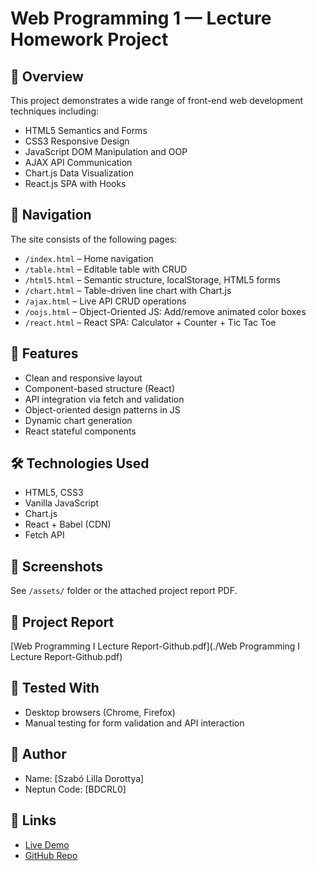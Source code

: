# Web Programming 1 — Lecture Homework Project

## 🎯 Overview
This project demonstrates a wide range of front-end web development techniques including:

- HTML5 Semantics and Forms
- CSS3 Responsive Design
- JavaScript DOM Manipulation and OOP
- AJAX API Communication
- Chart.js Data Visualization
- React.js SPA with Hooks

## 🧭 Navigation
The site consists of the following pages:

- `/index.html` – Home navigation
- `/table.html` – Editable table with CRUD
- `/html5.html` – Semantic structure, localStorage, HTML5 forms
- `/chart.html` – Table-driven line chart with Chart.js
- `/ajax.html` – Live API CRUD operations
- `/oojs.html` – Object-Oriented JS: Add/remove animated color boxes
- `/react.html` – React SPA: Calculator + Counter + Tic Tac Toe

## 🚀 Features
- Clean and responsive layout
- Component-based structure (React)
- API integration via fetch and validation
- Object-oriented design patterns in JS
- Dynamic chart generation
- React stateful components

## 🛠️ Technologies Used
- HTML5, CSS3
- Vanilla JavaScript
- Chart.js
- React + Babel (CDN)
- Fetch API

## 📸 Screenshots
See `/assets/` folder or the attached project report PDF.

## 📁 Project Report
[Web Programming I Lecture Report-Github.pdf](./Web Programming I Lecture Report-Github.pdf)

## 🧪 Tested With
- Desktop browsers (Chrome, Firefox)
- Manual testing for form validation and API interaction

## 👤 Author
- Name: [Szabó Lilla Dorottya]
- Neptun Code: [BDCRL0]

## 🔗 Links
- [Live Demo](http://webprog10.nhely.hu)
- [GitHub Repo](https://github.com/BDCRL0/WebPrograming-Lecture)
